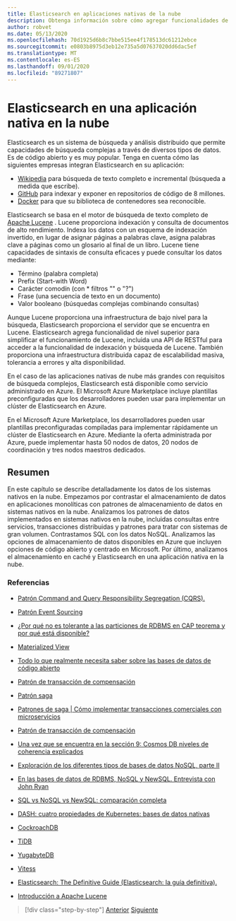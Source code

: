 ```yaml
---
title: Elasticsearch en aplicaciones nativas de la nube
description: Obtenga información sobre cómo agregar funcionalidades de búsqueda elástica a aplicaciones nativas de la nube.
author: robvet
ms.date: 05/13/2020
ms.openlocfilehash: 70d1925d6b8c7bbe515ee4f178513dc61212ebce
ms.sourcegitcommit: e0803b8975d3eb12e735a5d07637020dd6dac5ef
ms.translationtype: MT
ms.contentlocale: es-ES
ms.lasthandoff: 09/01/2020
ms.locfileid: "89271807"
---
```

# <a name="elasticsearch-in-a-cloud-native-app"></a>Elasticsearch en una aplicación nativa en la nube

Elasticsearch es un sistema de búsqueda y análisis distribuido que permite capacidades de búsqueda complejas a través de diversos tipos de datos. Es de código abierto y es muy popular. Tenga en cuenta cómo las siguientes empresas integran Elasticsearch en su aplicación:

- [Wikipedia](https://blog.wikimedia.org/2014/01/06/wikimedia-moving-to-elasticsearch/) para búsqueda de texto completo e incremental (búsqueda a medida que escribe).
- [GitHub](https://www.elastic.co/customers/github) para indexar y exponer en repositorios de código de 8 millones.  
- [Docker](https://www.elastic.co/customers/docker) para que su biblioteca de contenedores sea reconocible.

Elasticsearch se basa en el motor de búsqueda de texto completo de [Apache Lucene](https://lucene.apache.org/core/) . Lucene proporciona indexación y consulta de documentos de alto rendimiento. Indexa los datos con un esquema de indexación invertido, en lugar de asignar páginas a palabras clave, asigna palabras clave a páginas como un glosario al final de un libro. Lucene tiene capacidades de sintaxis de consulta eficaces y puede consultar los datos mediante:

- Término (palabra completa)
- Prefix (Start-with Word)
- Carácter comodín (con \* filtros "" o "?")
- Frase (una secuencia de texto en un documento)
- Valor booleano (búsquedas complejas combinando consultas)

Aunque Lucene proporciona una infraestructura de bajo nivel para la búsqueda, Elasticsearch proporciona el servidor que se encuentra en Lucene. Elasticsearch agrega funcionalidad de nivel superior para simplificar el funcionamiento de Lucene, incluida una API de RESTful para acceder a la funcionalidad de indexación y búsqueda de Lucene. También proporciona una infraestructura distribuida capaz de escalabilidad masiva, tolerancia a errores y alta disponibilidad.

En el caso de las aplicaciones nativas de nube más grandes con requisitos de búsqueda complejos, Elasticsearch está disponible como servicio administrado en Azure. El Microsoft Azure Marketplace incluye plantillas preconfiguradas que los desarrolladores pueden usar para implementar un clúster de Elasticsearch en Azure.

En el Microsoft Azure Marketplace, los desarrolladores pueden usar plantillas preconfiguradas compiladas para implementar rápidamente un clúster de Elasticsearch en Azure. Mediante la oferta administrada por Azure, puede implementar hasta 50 nodos de datos, 20 nodos de coordinación y tres nodos maestros dedicados.

## <a name="summary"></a>Resumen

En este capítulo se describe detalladamente los datos de los sistemas nativos en la nube. Empezamos por contrastar el almacenamiento de datos en aplicaciones monolíticas con patrones de almacenamiento de datos en sistemas nativos en la nube. Analizamos los patrones de datos implementados en sistemas nativos en la nube, incluidas consultas entre servicios, transacciones distribuidas y patrones para tratar con sistemas de gran volumen. Contrastamos SQL con los datos NoSQL. Analizamos las opciones de almacenamiento de datos disponibles en Azure que incluyen opciones de código abierto y centrado en Microsoft. Por último, analizamos el almacenamiento en caché y Elasticsearch en una aplicación nativa en la nube.

### <a name="references"></a>Referencias

- [Patrón Command and Query Responsibility Segregation (CQRS).](https://docs.microsoft.com/azure/architecture/patterns/cqrs)

- [Patrón Event Sourcing](https://docs.microsoft.com/azure/architecture/patterns/event-sourcing)

- [¿Por qué no es tolerante a las particiones de RDBMS en CAP teorema y por qué está disponible?](https://stackoverflow.com/questions/36404765/why-isnt-rdbms-partition-tolerant-in-cap-theorem-and-why-is-it-available)

- [Materialized View](https://docs.microsoft.com/azure/architecture/patterns/materialized-view)

- [Todo lo que realmente necesita saber sobre las bases de datos de código abierto](https://www.ibm.com/blogs/systems/all-you-really-need-to-know-about-open-source-databases/)

- [Patrón de transacción de compensación](https://docs.microsoft.com/azure/architecture/patterns/compensating-transaction)

- [Patrón saga](https://microservices.io/patterns/data/saga.html)

- [Patrones de saga | Cómo implementar transacciones comerciales con microservicios](https://blog.couchbase.com/saga-pattern-implement-business-transactions-using-microservices-part/)

- [Patrón de transacción de compensación](https://docs.microsoft.com/azure/architecture/patterns/compensating-transaction)

- [Una vez que se encuentra en la sección 9: Cosmos DB niveles de coherencia explicados](https://blog.jeremylikness.com/blog/2018-03-23_getting-behind-the-9ball-cosmosdb-consistency-levels/)

- [Exploración de los diferentes tipos de bases de datos NoSQL, parte II](https://www.3pillarglobal.com/insights/exploring-the-different-types-of-nosql-databases)

- [En las bases de datos de RDBMS, NoSQL y NewSQL. Entrevista con John Ryan](http://www.odbms.org/blog/2018/03/on-rdbms-nosql-and-newsql-databases-interview-with-john-ryan/)
  
- [SQL vs NoSQL vs NewSQL: comparación completa](https://www.xenonstack.com/blog/sql-vs-nosql-vs-newsql/)

- [DASH: cuatro propiedades de Kubernetes: bases de datos nativas](https://thenewstack.io/dash-four-properties-of-kubernetes-native-databases/)

- [CockroachDB](https://www.cockroachlabs.com/)

- [TiDB](https://pingcap.com/en/)

- [YugabyteDB](https://www.yugabyte.com/)

- [Vitess](https://vitess.io/)

- [Elasticsearch: The Definitive Guide (Elasticsearch: la guía definitiva).](https://shop.oreilly.com/product/0636920028505.do)
  
- [Introducción a Apache Lucene](https://www.baeldung.com/lucene)

>[!div class="step-by-step"]
>[Anterior](azure-caching.md)
>[Siguiente](resiliency.md) <!-- Next Chapter -->
